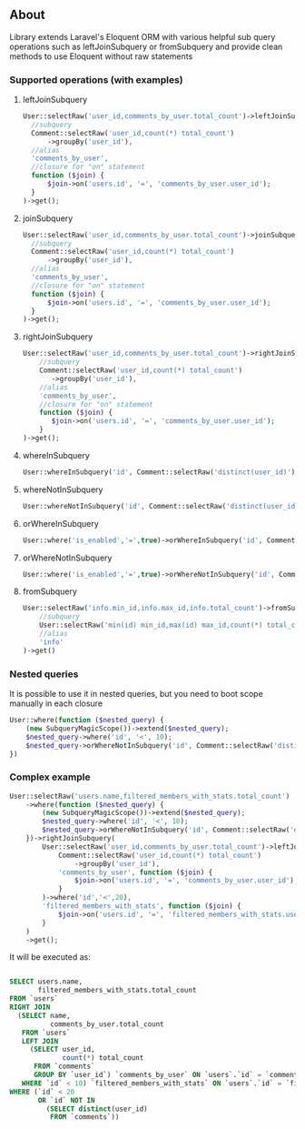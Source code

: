 ## About

Library extends Laravel's Eloquent ORM with various helpful sub query operations such as leftJoinSubquery or fromSubquery and provide clean methods to use Eloquent without raw statements

### Supported operations (with examples)

1) leftJoinSubquery
    ```php
    User::selectRaw('user_id,comments_by_user.total_count')->leftJoinSubquery(
      //subquery
      Comment::selectRaw('user_id,count(*) total_count')
          ->groupBy('user_id'),
      //alias
      'comments_by_user', 
      //closure for "on" statement
      function ($join) {
          $join->on('users.id', '=', 'comments_by_user.user_id');
      }
    )->get();
    ```
2) joinSubquery
    ```php
    User::selectRaw('user_id,comments_by_user.total_count')->joinSubquery(
      //subquery
      Comment::selectRaw('user_id,count(*) total_count')
          ->groupBy('user_id'),
      //alias
      'comments_by_user', 
      //closure for "on" statement
      function ($join) {
          $join->on('users.id', '=', 'comments_by_user.user_id');
      }
    )->get();
    ```
3) rightJoinSubquery
    ```php
    User::selectRaw('user_id,comments_by_user.total_count')->rightJoinSubquery(
        //subquery
        Comment::selectRaw('user_id,count(*) total_count')
           ->groupBy('user_id'),
        //alias
        'comments_by_user', 
        //closure for "on" statement
        function ($join) {
           $join->on('users.id', '=', 'comments_by_user.user_id');
        }
    )->get();
    ```
4) whereInSubquery
    ```php
    User::whereInSubquery('id', Comment::selectRaw('distinct(user_id)'))->get();
    ```
5) whereNotInSubquery
    ```php
    User::whereNotInSubquery('id', Comment::selectRaw('distinct(user_id)'))->get();
    ```
6) orWhereInSubquery
    ```php
    User::where('is_enabled','=',true)->orWhereInSubquery('id', Comment::selectRaw('distinct(user_id)'))->get();
    ```
7) orWhereNotInSubquery
    ```php
    User::where('is_enabled','=',true)->orWhereNotInSubquery('id', Comment::selectRaw('distinct(user_id)'))->get();
    ```
8) fromSubquery
    ```php
    User::selectRaw('info.min_id,info.max_id,info.total_count')->fromSubquery(
        //subquery
        User::selectRaw('min(id) min_id,max(id) max_id,count(*) total_count'),
        //alias
        'info'
    )->get()
    ```
    
### Nested queries

It is possible to use it in nested queries, but you need to boot scope manually in each closure

```php
User::where(function ($nested_query) {
    (new SubqueryMagicScope())->extend($nested_query);
    $nested_query->where('id', '<', 10);
    $nested_query->orWhereNotInSubquery('id', Comment::selectRaw('distinct(user_id)'));
})
```

### Complex example

```php
User::selectRaw('users.name,filtered_members_with_stats.total_count')
    ->where(function ($nested_query) {
        (new SubqueryMagicScope())->extend($nested_query);
        $nested_query->where('id', '<', 10);
        $nested_query->orWhereNotInSubquery('id', Comment::selectRaw('distinct(user_id)'));
    })->rightJoinSubquery(
        User::selectRaw('user_id,comments_by_user.total_count')->leftJoinSubquery(
            Comment::selectRaw('user_id,count(*) total_count')
                ->groupBy('user_id'),
            'comments_by_user', function ($join) {
                $join->on('users.id', '=', 'comments_by_user.user_id');
            }
        )->where('id','<',20),
        'filtered_members_with_stats', function ($join) {
            $join->on('users.id', '=', 'filtered_members_with_stats.user_id');
        }
    )
    ->get();
```

It will be executed as:

```sql

SELECT users.name,
       filtered_members_with_stats.total_count
FROM `users`
RIGHT JOIN
  (SELECT name,
          comments_by_user.total_count
   FROM `users`
   LEFT JOIN
     (SELECT user_id,
             count(*) total_count
      FROM `comments`
      GROUP BY `user_id`) `comments_by_user` ON `users`.`id` = `comments_by_user`.`user_id`
   WHERE `id` < 10) `filtered_members_with_stats` ON `users`.`id` = `filtered_members_with_stats`.`user_id`
WHERE (`id` < 20
       OR `id` NOT IN
         (SELECT distinct(user_id)
          FROM `comments`))
          
```